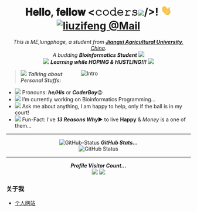 <h1 align="center">𝐇𝐞𝐥𝐥𝐨, 𝐟𝐞𝐥𝐥𝐨𝐰 <𝚌𝚘𝚍𝚎𝚛𝚜<img src="https://github.com/TheDudeThatCode/TheDudeThatCode/blob/master/Assets/Earth.gif" width="24px">/>! <img src="https://raw.githubusercontent.com/ABSphreak/ABSphreak/master/gifs/Hi.gif" width="30px">
<br>
  <a href="mailto:liuzifeng1129662448@gmail.com">
  <img align="center" alt="liuzifeng @Mail" width="22px" src="https://cdn.jsdelivr.net/npm/simple-icons@v3/icons/gmail.svg" />
</a>
</h1>
  
<p align="center">
  <em>
    This is ME,lungphage, a student from <a href="https://www.jxau.edu.cn/"> <b>Jiangxi Agricultural University</b>, China</a>. <br>
    A budding <b>Bioinformatics Student</b> <img src="https://github.com/TheDudeThatCode/TheDudeThatCode/blob/master/Assets/Developer.gif" width="30px"> 
  </em> 
  <br>
  <img src="https://media.giphy.com/media/VgCDAzcKvsR6OM0uWg/giphy.gif" width="50" /> <b><i>Learning while HOPING & HUSTLING!!!</i></b> <img src="https://media.giphy.com/media/7j2hfyeVcDtf2/giphy.gif" width="50" />
</p>

<img align="right" width=300px alt="Intro" src="https://media.giphy.com/media/JTnmWFfrd77RctgNQl/giphy.gif" />

> <img src="https://media.giphy.com/media/ObNTw8Uzwy6KQ/giphy.gif" width="30px">&nbsp;***Talking about Personal Stuffs:***

- <img src="https://media.giphy.com/media/j1sGG7gbue5o2gS31X/giphy.gif" width="30px">&nbsp;Pronouns: ***he/His*** or ***CoderBoy***😉
- <img src="https://media.giphy.com/media/7TcdtHOCxo3meUvPgj/giphy.gif" width="30px">&nbsp;I’m currently working on Bioinformatics Programming...
- <img src="https://media.giphy.com/media/lleGybkEAdmbVE8cKt/giphy.gif" width="30px">&nbsp;Ask me about anything, I am happy to help, only if the ball is in my court!
- <img src="https://media.giphy.com/media/1Bek3O06EXr6YaBcLy/giphy.gif" width="30px">&nbsp;Fun-Fact: I've ***13 Reasons Why***▶️&nbsp;to live **Happy** & *Money* is a one of them...

<hr>
<p align="center">
<img src="https://media.giphy.com/media/8UHRm5oY4k4FDxq5QG/giphy.gif" width="30px" alt="GitHub-Status"/>&nbsp;<i><b>GitHub Stats...</b></i><br>
<img src="https://github-readme-stats.vercel.app/api?username=lungphage&count_private=true&show_icons=true&theme=great-gatsby" alt="GitHub Status"/>
</p>

<hr>

<p align="center"> 
  <i><b>Profile Visitor Count...</b></i><br>
  <img src="https://github.com/anathayna/anathayna/blob/master/assets/nyancat.gif?raw=1" width="45vw"/>
  <img src="https://profile-counter.glitch.me/lungphage/count.svg" />
</p>

<!-- can't stop myself from editing🤷... -->

### 关于我
- [个人网站](https://liuzifeng.jxlab.team/)
